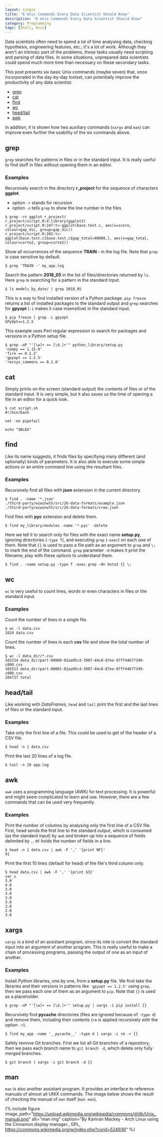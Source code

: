 ```yaml
---
layout: single
title: "6 Unix Commands Every Data Scientist Should Know"
description: "6 Unix Commands Every Data Scientist Should Know"
category: Programming
tags: [Shell, Unix]
---
```


Data scientists often need to spend a lot of time analysing data, checking
hypothesis, engineering features, etc.; it's a lot of work. Although they aren't
an intrinsic part of the problems, these tasks usually need scripting and
parsing of data files. In some situations, unprepared data scientists could
spend much more time than necessary on these secondary tasks.

This post presents six basic Unix commands (maybe seven) that, once incorporated in the
day-by-day toolset, can potentially improve the productivity of any data
scientist:

* [grep](#grep)
* [cat](#cat)
* [find](#find)
* [wc](#wc)
* [head/tail](#headtail)
* [awk](#awk)

In addition, it is shown how two auxiliary commands (`xargs` and `man`) can
improve even further the usability of the six commands above.

## grep

`grep` searches for patterns in files or in the standard input. It is really
useful to find stuff in files without opening them in an editor.


### Examples

Recursively search in the directory **r_project** for the sequence of characters
**ggplot**.
* option `-r` stands for recursion
* option `-n` tells `grep` to show the line number in the files

```
$ grep -rn ggplot r_project/
r_project/script.R:4:library(ggplot2)
r_project/script.R:247:t<-ggplot(base.test.c, aes(x=score, colour=gap_dic, group=gap_dic))
r_project/script.R:265:t<-ggplot(base.test.c[base.test.c$gap_total<40000,], aes(x=gap_total, colour=corte2, group=corte2))
```

Show all occurrences of the sequence **TRAIN -** in the log file. Note that
`grep` is case sensitive by default.

```
$ grep 'TRAIN -' my_app.log
```

Search the pattern **2018_05** in the list of files/directories returned
by `ls`.
Here `grep` is searching for a pattern in the standard input.

```
$ ls models_by_date/ | grep 2018_05
```

This is a way to find installed version of a Python package.
`pip freeze` returns a list of installed packages to the standard output and
`grep` searches for **gpyopt** (`-i` makes it case insensitive) in the standard
input.

```
$ pip freeze | grep -i gpyopt
GPyOpt==1.2.5
```

This example uses Perl regular expression to search for packages and versions in
a Python setup file.

```
$ grep -oP "'[\w]+ == [\d.]+'" python_library/setup.py
'numpy == 1.15.0'
'fire == 0.1.3'
'gpyopt == 1.2.5'
'recsys_commons == 0.1.0'
```

## cat

Simply prints on the screen (standard output) the contents of files or of the
standard input. It is very simple, but it also saves us the time of opening a
file in an editor for a quick look.

```
$ cat script.sh
#!/bin/bash

set -eo pipefail

echo "$BLEU"
```

## find

Like its name suggests, it finds files by specifying many different (and
optionally) kinds of parameters. It is also able to execute some simple actions
or an entire command line using the resultant files.

### Examples

Recursively find all files with **json** extension in the current directory.

```
$ find . -name '*.json'
./third-party/wiwinwlh/src/26-data-formats/example.json
./third-party/wiwinwlh/src/26-data-formats/crew.json
```

Find files with **pyc** extension and delete them.

```
$ find my_library/modules -name '*.pyc' -delete
```

Here we tell it to search only for files with the exact name **setup.py**,
ignoring directories (`-type f`), and executing `grep` (`-exec`) on each one of
them.
Note that `{}` is used to pass a file path as an argument to `grep` and
`\;` to mark the end of the command. `grep` parameter `-H` makes it print the
filename; play with these options to understand them.

```
$ find . -name setup.py -type f -exec grep -Hn boto3 {} \;
```

## wc

`wc` is very useful to count lines, words or even characters in files or the
standard input.

### Examples

Count the number of lines in a single file.

```
$ wc -l data.csv
1024 data.csv
```

Count the number of lines in each **csv** file and show the total number of
lines.

```
$ wc -l data_dir/*.csv
102224 data_dir/part-00000-02aa95cd-3907-44c8-87ee-97ff44677349-c000.csv
102513 data_dir/part-00001-02aa95cd-3907-44c8-87ee-97ff44677349-c000.csv
204737 total
```

## head/tail

Like working with *DataFrames*, `head` and `tail` print the first and the last
lines of files or the standard input.

### Examples

Take only the first line of a file. This could be used to get of the header of
a CSV file.

```
$ head -n 1 data.csv
```

Print the last 20 lines of a log file.

```
$ tail -n 20 app.log
```

## awk

`awk` uses a programming language (AWK) for text processing. It is powerful and
might seem complicated to learn and use. However, there are a few commands that
can be used very frequently.

### Examples

Print the number of columns by analysing only the first line of a CSV file.
First, head sends the first line to the standard output, which is consumed (as
the standard input) by `awk` and broken up into a sequence of fields delimited
by `,`. `NF` holds the number of fields in a line.

```
$ head -n 1 data.csv | awk -F ',' '{print NF}'
91
```

Print the first 10 lines (default for head) of the file's third column only.

```
$ head data.csv | awk -F ',' '{print $3}'
var_x
3.0
4.0
3.0
3.0
3.0
3.0
3.0
2.0
3.0
```

## xargs

`xargs` is a kind of an assistant program, since its role is convert the
standard input into an argument of another program. This is really useful to
make a chain of processing programs, passing the output of one as an input of
another.

### Examples

Install Python libraries, one by one, from a **setup.py** file.  We first take
the libraries and their versions in patterns like `'gpyopt == 1.2.5'` using
`grep`, then we pass each one of them as an argument to `pip`. Note that `{}` is
used as a placeholder.

```
$ grep -oP "'[\w]+ == [\d.]+'" setup.py | xargs -i pip install {}
```

Recursively find **__pycache__** directories (files are ignored because of
`-type d`) and remove them, including their contents (`rm` is applied
recursively with the option `-r`).

```
$ find my_app -name '__pycache__' -type d | xargs -i rm -r {}
```

Safely remove Git branches. First we list all Git branches of a repository,
then we pass each branch name to `git branch -d`, which delete only fully merged
branches.

```
$ git branch | xargs -i git branch -d {}
```

## man

`man` is also another assistant program. It provides an interface to reference
manuals of almost all UNIX commands. The image below shows the result of
checking the manual of `man` itself (`man man`).


{% include figure
    image_path="https://upload.wikimedia.org/wikipedia/commons/d/db/Unix_manual.png"
    alt="man img"
    caption="By Kamran Mackey - Arch Linux using the Cinnamon display manager., GPL, https://commons.wikimedia.org/w/index.php?curid=524936"
%}
